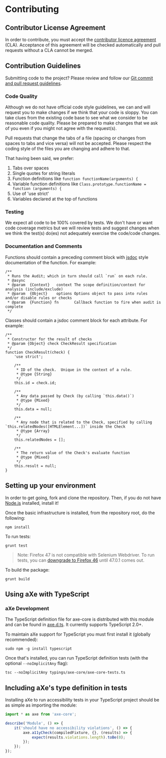 # Contributing

## Contributor License Agreement

In order to contribute, you must accept the [contributor licence agreement](https://cla-assistant.io/dequelabs/axe-core) (CLA). Acceptance of this agreement will be checked automatically and pull requests without a CLA cannot be merged.

## Contribution Guidelines

Submitting code to the project? Please review and follow our
[Git commit and pull request guidelines](doc/code-submission-guidelines.md).

### Code Quality

Although we do not have official code style guidelines, we can and will request you to make changes
if we think that your code is sloppy. You can take clues from the existing code base to see what we
consider to be reasonable code quality. Please be prepared to make changes that we ask of you even
if you might not agree with the request(s).

Pull requests that change the tabs of a file (spacing or changes from spaces to tabs and vice versa)
will not be accepted. Please respect the coding style of the files you are changing and adhere to that.

That having been said, we prefer:

1. Tabs over spaces
2. Single quotes for string literals
3. Function definitions like `function functionName(arguments) {`
4. Variable function definitions like `Class.prototype.functionName = function (arguments) {`
5. Use of 'use strict'
6. Variables declared at the top of functions

### Testing

We expect all code to be 100% covered by tests. We don't have or want code coverage metrics but we will review tests and suggest changes when we think the test(s) do(es) not adequately exercise the code/code changes.

### Documentation and Comments

Functions should contain a preceding comment block with [jsdoc](http://usejsdoc.org/) style documentation of the function. For example:

```
/**
 * Runs the Audit; which in turn should call `run` on each rule.
 * @async
 * @param  {Context}   context The scope definition/context for analysis (include/exclude)
 * @param  {Object}    options Options object to pass into rules and/or disable rules or checks
 * @param  {Function} fn       Callback function to fire when audit is complete
 */
```

Classes should contain a jsdoc comment block for each attribute. For example:

```
/**
 * Constructor for the result of checks
 * @param {Object} check CheckResult specification
 */
function CheckResult(check) {
	'use strict';

	/**
	 * ID of the check.  Unique in the context of a rule.
	 * @type {String}
	 */
	this.id = check.id;

	/**
	 * Any data passed by Check (by calling `this.data()`)
	 * @type {Mixed}
	 */
	this.data = null;

	/**
	 * Any node that is related to the Check, specified by calling `this.relatedNodes([HTMLElement...])` inside the Check
	 * @type {Array}
	 */
	this.relatedNodes = [];

	/**
	 * The return value of the Check's evaluate function
	 * @type {Mixed}
	 */
	this.result = null;
}
```

## Setting up your environment

In order to get going, fork and clone the repository. Then, if you do not have [Node.js](https://nodejs.org/download/) installed, install it!

Once the basic infrastructure is installed, from the repository root, do the following:

```
npm install
```

To run tests:

```
grunt test
```
>Note: Firefox 47 is not compatible with Selenium Webdriver. To run tests, you can [downgrade to Firefox 46](https://ftp.mozilla.org/pub/firefox/releases/) until 47.0.1 comes out.

To build the package:

```
grunt build
```

## Using aXe with TypeScript

### aXe Development

The TypeScript definition file for axe-core is distributed with this module and can be found in [axe.d.ts](./axe.d.ts). It currently supports TypeScript 2.0+.

To maintain aXe support for TypeScript you must first install it (globally recommended):
```
sudo npm -g install typescript
```

Once that's installed, you can run TypeScript definition tests (with the optional `--noImplicitAny` flag):
```
tsc --noImplicitAny typings/axe-core/axe-core-tests.ts
```

## Including aXe's type definition in tests

Installing aXe to run accessibility tests in your TypeScript project should be as simple as importing the module:

```javascript
import * as axe from 'axe-core';

describe('Module', () => {
	it('should have no accessibility violations', () => {
		axe.a11yCheck(compiledFixture, {}, (results) => {
			expect(results.violations.length).toBe(0);
		});
	});
});
```
